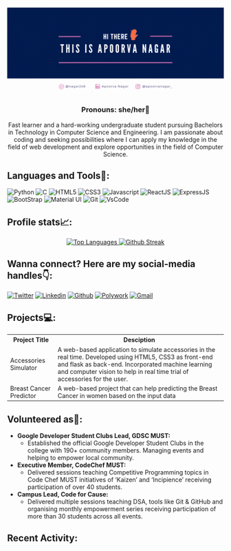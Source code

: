 ![Header Image](https://github.com/APOORVANAGAR-2002/APOORVANAGAR-2002/blob/main/github%20header.gif)

<div align="center">
  <h3> Pronouns: she/her👩</h3>
</div>

<p align="center">Fast learner and a hard-working undergraduate student pursuing Bachelors in Technology in Computer Science and Engineering. I am passionate about coding and seeking possibilities where I can apply my knowledge in the field of web development and explore opportunities in the field of Computer Science.</h3>

<!-- I am an undergraduate sophomore pursuing a bachelor's degree in Computer Science and Engineering. I have an interest in web development, particularly in the front-end, currently working on the same.
Here are the few programming languages and frameworks, that I am familiar with: -->

## Languages and Tools🔧:

![Python](https://img.shields.io/badge/Python-FFD43B?style=for-the-badge&logo=python&logoColor=darkgreen.png)
![C](https://img.shields.io/badge/C-00599C?style=for-the-badge&logo=c&logoColor=white)
![HTML5](https://img.shields.io/badge/HTML5-E34F26?style=for-the-badge&logo=html5&logoColor=white)
![CSS3](https://img.shields.io/badge/CSS3-1572B6?style=for-the-badge&logo=css3&logoColor=white)
![Javascript](https://img.shields.io/badge/JavaScript-F7DF1E?style=for-the-badge&logo=javascript&logoColor=black)
![ReactJS](https://img.shields.io/badge/React-20232A?style=for-the-badge&logo=react&logoColor=61DAFB)
![ExpressJS](https://img.shields.io/badge/Express.js-404D59?style=for-the-badge)
![BootStrap](https://img.shields.io/badge/Bootstrap-563D7C?style=for-the-badge&logo=bootstrap&logoColor=white)
![Material UI](https://img.shields.io/badge/Material--UI-0081CB?style=for-the-badge&logo=material-ui&logoColor=white)
![Git](https://img.shields.io/badge/Git-F05032?style=for-the-badge&logo=git&logoColor=white)
![VsCode](https://img.shields.io/badge/Visual_Studio_Code-0078D4?style=for-the-badge&logo=visual%20studio%20code&logoColor=white)

## Profile stats📈:

<div align="center">
  <a href="https://github.com/anuraghazra/github-readme-stats">
    <img width="40%" src="https://github-readme-stats.vercel.app/api/top-langs/?username=APOORVANAGAR-2002&layout=compact&theme=dark" alt="Top Languages">
  </a>
  <a href="https://git.io/streak-stats">
    <img width="50%" src="https://github-readme-streak-stats.herokuapp.com/?user=APOORVANAGAR-2002&theme=dark" alt="Github Streak">
  </a>
</div>

## Wanna connect? Here are my social-media handles👇:

[![Twitter](https://img.shields.io/badge/Twitter-1DA1F2?style=for-the-badge&logo=twitter&logoColor=white)](https://twitter.com/nagar248)
[![Linkedin](https://img.shields.io/badge/LinkedIn-0077B5?style=for-the-badge&logo=linkedin&logoColor=white)](https://www.linkedin.com/in/apoorva-nagar-251b9318b/)
[![Github](https://img.shields.io/badge/GitHub-100000?style=for-the-badge&logo=github&logoColor=white)](https://github.com/APOORVANAGAR-2002)
[![Polywork](https://img.shields.io/badge/polywork-543DE0?style=for-the-badge&logo=polywork&logoColor=white)](https://www.polywork.com/nagar)
[![Gmail](https://img.shields.io/badge/Gmail-D14836?style=for-the-badge&logo=gmail&logoColor=white)](mailto:apoorvanagar2002@gmail.com)

## Projects💻:

<table>
  <tr>
    <th>Project Title</th>
    <th>Desciption</th>
  </tr>
  <tr>
    <td>Accessories Simulator</td>
    <td>A web-based application to simulate accessories in the real time. Developed using HTML5, CSS3 as front-end and flask as back-end. Incorporated machine learning and computer vision to help in real time trial of accessories for the user.</td>
  </tr>
  <tr>
    <td>Breast Cancer Predictor</td>
    <td>A web-based project that can help predicting the Breast Cancer in women based on the input data</td>
  </tr>
</table>

## Volunteered as💼:

- <b>Google Developer Student Clubs Lead, GDSC MUST:</b>
  - Established the official Google Developer Student Clubs in the college with 190+ community members. Managing events and helping to empower local community.
- <b>Executive Member, CodeChef MUST:</b>
  - Delivered sessions teaching Competitive Programming topics in Code Chef MUST initiatives of ‘Kaizen’ and ‘Incipience’ receiving participation of over 40 students.
- <b>Campus Lead, Code for Cause:</b>
  - Delivered multiple sessions teaching DSA, tools like Git & GitHub and organising monthly empowerment series receiving participation of more than 30 students across all events.

## Recent Activity:
<!-- START_SECTION:activity -->
<!-- END_SECTION:activity -->
